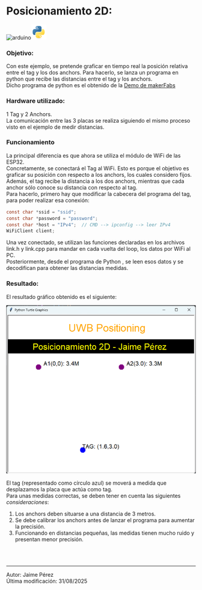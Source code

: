 # Posicionamiento 2D:
<img src="https://cdn.worldvectorlogo.com/logos/arduino-1.svg" alt="arduino" width="40" height="40"/><img src="https://raw.githubusercontent.com/devicons/devicon/master/icons/python/python-original.svg" alt="python" width="40" height="40"/> 


### Objetivo:  
 Con este ejemplo, se pretende graficar en tiempo real la posición relativa entre el tag y los dos anchors. 
Para hacerlo, se lanza un programa en python que recibe las distancias entre el tag y los anchors.  
Dicho programa de python es el obtenido de la [Demo de makerFabs](https://www.instructables.com/ESP32-UWB-Indoor-Positioning-Test/)


### Hardware utilizado: 
1 Tag y 2 Anchors.  
La comunicación entre las 3 placas se realiza siguiendo el mismo proceso visto en el ejemplo de medir distancias. 

### Funcionamiento
La principal diferencia es que ahora se utiliza el módulo de WiFi de las ESP32.  
Concretamente, se conectará el Tag al WiFi. Esto es porque el objetivo es graficar su posición con respecto a los anchors, los cuales considero fijos.  
Además, el tag recibe la distancia a los dos anchors, mientras que cada anchor sólo conoce su distancia con respecto al tag.  
Para hacerlo, primero hay que modificar la cabecera del programa del tag, para poder realizar esa conexión:  

```C
const char *ssid = "ssid"; 
const char *password = "password";  
const char *host = "IPv4";  // CMD --> ipconfig --> leer IPv4
WiFiClient client;
```

Una vez conectado, se utilizan las funciones declaradas en los archivos link.h y link.cpp para mandar en cada vuelta del loop, los datos por WiFi al PC.   
Posteriormente, desde el programa de Python , se leen esos datos y se decodifican para obtener las distancias medidas.

### Resultado: 
El resultado gráfico obtenido es el siguiente: 

![Imagen programa Python posicionamiento 2D](https://github.com/jimmyperezp/TFG_UWB/blob/main/03%20-%20Posicionamiento%202D/UWB_positioning_2D.png)     

El tag (representado como círculo azul) se moverá a medida que desplazamos la placa que actúa como tag.  
Para unas medidas correctas, se deben tener en cuenta las siguientes *consideraciones*:
1. Los anchors deben situarse a una distancia de 3 metros.
2. Se debe calibrar los anchors antes de lanzar el programa para aumentar la precisión. 
3. Funcionando en distancias pequeñas, las medidas tienen mucho ruido y presentan menor precisión. 



<br><br>




-------------
Autor: Jaime Pérez  
Última modificación: 31/08/2025  
